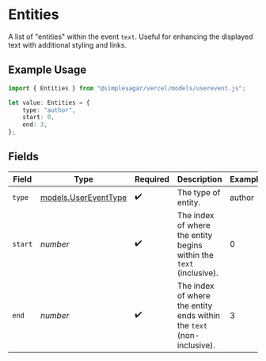 # Entities

A list of "entities" within the event `text`. Useful for enhancing the displayed text with additional styling and links.

## Example Usage

```typescript
import { Entities } from "@simplesagar/vercel/models/userevent.js";

let value: Entities = {
    type: "author",
    start: 0,
    end: 3,
};
```

## Fields

| Field                                                                 | Type                                                                  | Required                                                              | Description                                                           | Example                                                               |
| --------------------------------------------------------------------- | --------------------------------------------------------------------- | --------------------------------------------------------------------- | --------------------------------------------------------------------- | --------------------------------------------------------------------- |
| `type`                                                                | [models.UserEventType](../models/usereventtype.md)                    | :heavy_check_mark:                                                    | The type of entity.                                                   | author                                                                |
| `start`                                                               | *number*                                                              | :heavy_check_mark:                                                    | The index of where the entity begins within the `text` (inclusive).   | 0                                                                     |
| `end`                                                                 | *number*                                                              | :heavy_check_mark:                                                    | The index of where the entity ends within the `text` (non-inclusive). | 3                                                                     |